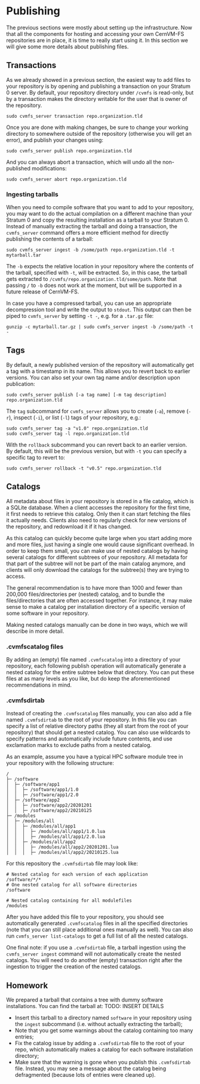 # Publishing

The previous sections were mostly about setting up the infrastructure. Now that all the components for hosting and accessing your own CernVM-FS repositories are in place, it is time to really start using it.
In this section we will give some more details about publishing files.

## Transactions

As we already showed in a previous section, the easiest way to add files to your repository is by opening and publishing a transaction on your Stratum 0 server.
By default, your repository directory under `/cvmfs` is read-only, but by a transaction makes the directory writable for the user that is owner of the repository.
```
sudo cvmfs_server transaction repo.organization.tld
```

Once you are done with making changes, be sure to change your working directory to somewhere outside of the
repository (otherwise you will get an error), and publish your changes using:
```
sudo cvmfs_server publish repo.organization.tld
```

And you can always abort a transaction, which will undo all the non-published modifications:
```
sudo cvmfs_server abort repo.organization.tld
```

### Ingesting tarballs

When you need to compile software that you want to add to your repository, you may want to do the actual compilation on a different machine than your Stratum 0 and copy the resulting installation as a tarball to your Stratum 0. Instead of manually extracting the tarball and doing a transaction, the `cvmfs_server` command offers a more efficient method for directly publishing the contents of a tarball:
```
sudo cvmfs_server ingest -b /some/path repo.organization.tld -t mytarball.tar
```
The `-b` expects the relative location in your repository where the contents of the tarball, specified with `-t`, will be extracted. So, in this case, the tarball gets extracted to `/cvmfs/repo.organization.tld/some/path`. Note that passing `/` to `-b` does not work at the moment, but will be supported in a future release of CernVM-FS.

In case you have a compressed tarball, you can use an appropriate decompression tool and write the output to `stdout`.
This output can then be piped to `cvmfs_server` by setting `-t -`, e.g. for a `.tar.gz` file:
```
gunzip -c mytarball.tar.gz | sudo cvmfs_server ingest -b /some/path -t -
```


## Tags

By default, a newly published version of the repository will automatically get a tag with a timestamp in its name. This allows you to revert back to earlier versions.
You can also set your own tag name and/or description upon publication:
```
sudo cvmfs_server publish [-a tag name] [-m tag description] repo.organization.tld
```

The `tag` subcommand for `cvmfs_server` allows you to create (`-a`), remove (`-r`), inspect (`-i`), or list (`-l`) tags of your repository, e.g.:
```
sudo cvmfs_server tag -a "v1.0" repo.organization.tld
sudo cvmfs_server tag -l repo.organization.tld
```

With the `rollback` subcommand you can revert back to an earlier version. By default, this will be the previous version, but with `-t` you can specify a specific tag to revert to:
```
sudo cvmfs_server rollback -t "v0.5" repo.organization.tld
```

## Catalogs
All metadata about files in your repository is stored in a file catalog, which is a SQLite database. When a client accesses the repository for the first time, it first needs to retrieve this catalog. Only then it can start fetching the files it actually needs. Clients also need to regularly check for new versions of the repository, and redownload it if it has changed.

As this catalog can quickly become quite large when you start adding more and more files, just having a single one would cause significant overhead.  In order to keep them small, you can make use of nested catalogs by having several catalogs for different subtrees of your repository. All metadata for that part of the subtree will not be part of the main catalog anymore, and clients will only download the catalogs for the subtree(s) they are trying to access.

The general recommendation is to have more than 1000 and fewer than 200,000 files/directories per (nested) catalog, and to bundle the files/directories that are often accessed together. For instance, it may make sense to make a catalog per installation directory of a specific version of some software in your repository.

Making nested catalogs manually can be done in two ways, which we will describe in more detail.

### .cvmfscatalog files
By adding an (empty) file named `.cvmfscatalog` into a directory of your repository, each following publish operation will automatically generate a nested catalog for the entire subtree below that directory. You can put these files at as many levels as you like, but do keep the aforementioned recommendations in mind.

### .cvmfsdirtab
Instead of creating the `.cvmfscatalog` files manually, you can also add a file named `.cvmfsdirtab` to the root of your repository. In this file you can specify a list of relative directory paths (they all start from the root of your repository) that should get a nested catalog. You can also use wildcards to specify patterns and automatically include future contents, and use exclamation marks to exclude paths from a nested catalog.

As an example, assume you have a typical HPC software module tree in your repository with the following structure:
```
/
├─ /software
│  ├─ /software/app1
│  │  ├─ /software/app1/1.0
│  │  ├─ /software/app1/2.0
│  ├─ /software/app2
│  │  ├─ /software/app2/20201201
│  │  ├─ /software/app2/20210125
├─ /modules
│  ├─ /modules/all
│  │  ├─ /modules/all/app1
│  │  │  ├─ /modules/all/app1/1.0.lua
│  │  │  ├─ /modules/all/app1/2.0.lua
│  │  ├─ /modules/all/app2
│  │  │  ├─ /modules/all/app2/20201201.lua
│  │  │  ├─ /modules/all/app2/20210125.lua
```

For this repository the `.cvmfsdirtab` file may look like:
```
# Nested catalog for each version of each application
/software/*/*
# One nested catalog for all software directories
/software

# Nested catalog containing for all modulefiles
/modules
```

After you have added this file to your repository, you should see automatically generated `.cvmfscatalog` files in all the specified directories (note that you can still place additional ones manually as well). You can also run `cvmfs_server list-catalogs` to get a full list of all the nested catalogs.

One final note: if you use a `.cvmfsdirtab` file, a tarball ingestion using the `cvmfs_server ingest` command will not automatically create the nested catalogs. You will need to do another (empty) transaction right after the ingestion to trigger the creation of the nested catalogs.


## Homework
We prepared a tarball that contains a tree with dummy software installations. You can find the tarball at:
TODO: INSERT DETAILS

- Insert this tarball to a directory named `software` in your repository using the `ingest` subcommand (i.e. without actually extracting the tarball);
- Note that you get some warnings about the catalog containing too many entries;
- Fix the catalog issue by adding a `.cvmfsdirtab` file to the root of your repo, which automatically makes a catalog for each software installation directory;
- Make sure that the warning is gone when you publish this `.cvmfsdirtab` file. Instead, you may see a message about the catalog being defragmented (because lots of entries were cleaned up).
